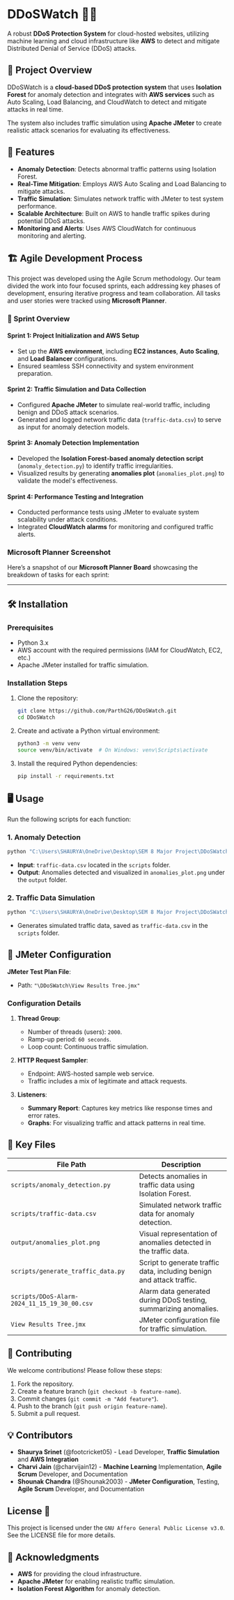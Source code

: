 # DDoSWatch 🚨🌐  

A robust **DDoS Protection System** for cloud-hosted websites, utilizing machine learning and cloud infrastructure like **AWS** to detect and mitigate Distributed Denial of Service (DDoS) attacks.  


## 📄 Project Overview  

DDoSWatch is a **cloud-based DDoS protection system** that uses **Isolation Forest** for anomaly detection and integrates with **AWS services** such as Auto Scaling, Load Balancing, and CloudWatch to detect and mitigate attacks in real time.  

The system also includes traffic simulation using **Apache JMeter** to create realistic attack scenarios for evaluating its effectiveness.  


## 🔧 Features  

- **Anomaly Detection**: Detects abnormal traffic patterns using Isolation Forest.  
- **Real-Time Mitigation**: Employs AWS Auto Scaling and Load Balancing to mitigate attacks.  
- **Traffic Simulation**: Simulates network traffic with JMeter to test system performance.  
- **Scalable Architecture**: Built on AWS to handle traffic spikes during potential DDoS attacks.  
- **Monitoring and Alerts**: Uses AWS CloudWatch for continuous monitoring and alerting.  


## 🏗️ Agile Development Process  

This project was developed using the Agile Scrum methodology. Our team divided the work into four focused sprints, each addressing key phases of development, ensuring iterative progress and team collaboration. All tasks and user stories were tracked using **Microsoft Planner**.  

### 🚀 Sprint Overview  

#### **Sprint 1: Project Initialization and AWS Setup**  
- Set up the **AWS environment**, including **EC2 instances**, **Auto Scaling**, and **Load Balancer** configurations.  
- Ensured seamless SSH connectivity and system environment preparation.  

#### **Sprint 2: Traffic Simulation and Data Collection**  
- Configured **Apache JMeter** to simulate real-world traffic, including benign and DDoS attack scenarios.  
- Generated and logged network traffic data (`traffic-data.csv`) to serve as input for anomaly detection models.  

#### **Sprint 3: Anomaly Detection Implementation**  
- Developed the **Isolation Forest-based anomaly detection script** (`anomaly_detection.py`) to identify traffic irregularities.  
- Visualized results by generating **anomalies plot** (`anomalies_plot.png`) to validate the model's effectiveness.  

#### **Sprint 4: Performance Testing and Integration**  
- Conducted performance tests using JMeter to evaluate system scalability under attack conditions.  
- Integrated **CloudWatch alarms** for monitoring and configured traffic alerts.  


### Microsoft Planner Screenshot  
Here’s a snapshot of our **Microsoft Planner Board** showcasing the breakdown of tasks for each sprint:  
______


## 🛠️ Installation  

### Prerequisites  

- Python 3.x  
- AWS account with the required permissions (IAM for CloudWatch, EC2, etc.)  
- Apache JMeter installed for traffic simulation.  

### Installation Steps  

1. Clone the repository:  
   ```bash  
   git clone https://github.com/ParthG26/DDoSWatch.git  
   cd DDoSWatch  
   ```  

2. Create and activate a Python virtual environment:  
   ```bash  
   python3 -m venv venv  
   source venv/bin/activate  # On Windows: venv\Scripts\activate  
   ```  

3. Install the required Python dependencies:  
   ```bash  
   pip install -r requirements.txt  
   ```  


## 🖥️ Usage  

Run the following scripts for each function:  

### 1. Anomaly Detection  
```bash  
python "C:\Users\SHAURYA\OneDrive\Desktop\SEM 8 Major Project\DDoSWatch\scripts\anomaly_detection.py"  
```  

- **Input**: `traffic-data.csv` located in the `scripts` folder.  
- **Output**: Anomalies detected and visualized in `anomalies_plot.png` under the `output` folder.  

### 2. Traffic Data Simulation  
```bash  
python "C:\Users\SHAURYA\OneDrive\Desktop\SEM 8 Major Project\DDoSWatch\scripts\generate_traffic_data.py"  
```  

- Generates simulated traffic data, saved as `traffic-data.csv` in the `scripts` folder.  


## 🔧 JMeter Configuration  

**JMeter Test Plan File**:  
- Path: `"\DDoSWatch\View Results Tree.jmx"`  

### Configuration Details  

1. **Thread Group**:  
   - Number of threads (users): `2000`.  
   - Ramp-up period: `60 seconds`.  
   - Loop count: Continuous traffic simulation.  

2. **HTTP Request Sampler**:  
   - Endpoint: AWS-hosted sample web service.  
   - Traffic includes a mix of legitimate and attack requests.  

3. **Listeners**:  
   - **Summary Report**: Captures key metrics like response times and error rates.  
   - **Graphs**: For visualizing traffic and attack patterns in real time.  


## 📂 Key Files  

| File Path                                       | Description                                                                 |  
|------------------------------------------------|-----------------------------------------------------------------------------|  
| `scripts/anomaly_detection.py`                 | Detects anomalies in traffic data using Isolation Forest.                  |  
| `scripts/traffic-data.csv`                     | Simulated network traffic data for anomaly detection.                      |  
| `output/anomalies_plot.png`                    | Visual representation of anomalies detected in the traffic data.           |  
| `scripts/generate_traffic_data.py`             | Script to generate traffic data, including benign and attack traffic.      |  
| `scripts/DDoS-Alarm-2024_11_15_19_30_00.csv`   | Alarm data generated during DDoS testing, summarizing anomalies.           |  
| `View Results Tree.jmx`                        | JMeter configuration file for traffic simulation.                          |  


## 🤝 Contributing  

We welcome contributions! Please follow these steps:  

1. Fork the repository.  
2. Create a feature branch (`git checkout -b feature-name`).  
3. Commit changes (`git commit -m "Add feature"`).  
4. Push to the branch (`git push origin feature-name`).  
5. Submit a pull request.  


## 💡 Contributors  

- **Shaurya Srinet** (@footcricket05) - Lead Developer, **Traffic Simulation** and **AWS Integration**  
- **Charvi Jain** (@charvijain12) - **Machine Learning** Implementation, **Agile Scrum** Developer, and Documentation  
- **Shounak Chandra** (@Shounak2003) - **JMeter Configuration**, Testing, **Agile Scrum** Developer, and Documentation  
 

## License 📄  
This project is licensed under the `GNU Affero General Public License v3.0`. See the LICENSE file for more details.


## 🚨 Acknowledgments  

- **AWS** for providing the cloud infrastructure.  
- **Apache JMeter** for enabling realistic traffic simulation.  
- **Isolation Forest Algorithm** for anomaly detection.  

